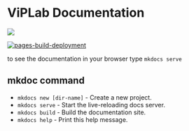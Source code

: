# ViPLab Documentation

![](https://github.com/VirtualProgrammingLab/documentation/workflows/GitHubPages/badge.svg)

[![pages-build-deployment](https://github.com/VirtualProgrammingLab/documentation/actions/workflows/pages/pages-build-deployment/badge.svg)](https://github.com/VirtualProgrammingLab/documentation/actions/workflows/pages/pages-build-deployment)

to see the documentation in your browser type
`mkdocs serve`

## mkdoc command

* `mkdocs new [dir-name]` - Create a new project.
* `mkdocs serve` - Start the live-reloading docs server.
* `mkdocs build` - Build the documentation site.
* `mkdocs help` - Print this help message.